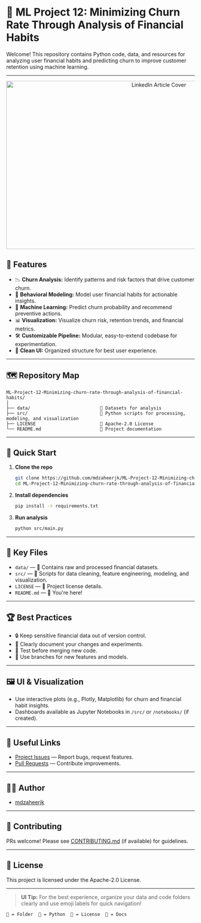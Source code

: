 # 💸 ML Project 12: Minimizing Churn Rate Through Analysis of Financial Habits

Welcome! This repository contains Python code, data, and resources for analyzing user financial habits and predicting churn to improve customer retention using machine learning.

---
<p align="center">
  <img src="https://media.licdn.com/dms/image/v2/D4D12AQHUTUMzp1RC9g/article-cover_image-shrink_600_2000/article-cover_image-shrink_600_2000/0/1723872184225?e=2147483647&v=beta&t=yVf5d9wp76v6qE0Ez0NQttVigtlYgMRyDLPoWecejLI" width="800" height="450" alt="LinkedIn Article Cover">
</p>


## 🌟 Features

- 📉 **Churn Analysis:** Identify patterns and risk factors that drive customer churn.
- 🧠 **Behavioral Modeling:** Model user financial habits for actionable insights.
- 🤖 **Machine Learning:** Predict churn probability and recommend preventive actions.
- 📊 **Visualization:** Visualize churn risk, retention trends, and financial metrics.
- 🛠️ **Customizable Pipeline:** Modular, easy-to-extend codebase for experimentation.
- 🎨 **Clean UI:** Organized structure for best user experience.

---

## 🗺️ Repository Map

```
ML-Project-12-Minimizing-churn-rate-through-analysis-of-financial-habits/
│
├── data/                          📁 Datasets for analysis
├── src/                           🐍 Python scripts for processing, modeling, and visualization
├── LICENSE                        📜 Apache-2.0 License
└── README.md                      📘 Project documentation
```

---

## 🚀 Quick Start

1. **Clone the repo**
   ```bash
   git clone https://github.com/mdzaheerjk/ML-Project-12-Minimizing-churn-rate-through-analysis-of-financial-habits.git
   cd ML-Project-12-Minimizing-churn-rate-through-analysis-of-financial-habits
   ```

2. **Install dependencies**
   ```bash
   pip install -r requirements.txt
   ```

3. **Run analysis**
   ```bash
   python src/main.py
   ```

---

## 🧩 Key Files

- `data/` — 📁 Contains raw and processed financial datasets.
- `src/` — 🐍 Scripts for data cleaning, feature engineering, modeling, and visualization.
- `LICENSE` — 📜 Project license details.
- `README.md` — 📘 You're here!

---

## 🏆 Best Practices

- 🔒 Keep sensitive financial data out of version control.
- 📝 Clearly document your changes and experiments.
- 🧪 Test before merging new code.
- 🚦 Use branches for new features and models.

---

## 🖼️ UI & Visualization

- Use interactive plots (e.g., Plotly, Matplotlib) for churn and financial habit insights.
- Dashboards available as Jupyter Notebooks in `/src/` or `/notebooks/` (if created).

---

## 🔗 Useful Links

- [Project Issues](../../issues) — Report bugs, request features.
- [Pull Requests](../../pulls) — Contribute improvements.

---

## 👨‍💻 Author

- [mdzaheerjk](https://github.com/mdzaheerjk)

---

## 🫶 Contributing

PRs welcome! Please see [CONTRIBUTING.md](CONTRIBUTING.md) (if available) for guidelines.

---

## 📄 License

This project is licensed under the Apache-2.0 License.

---

> **UI Tip:** For the best experience, organize your data and code folders clearly and use emoji labels for quick navigation!

```
📁 = Folder  🐍 = Python  📜 = License  📘 = Docs
```
